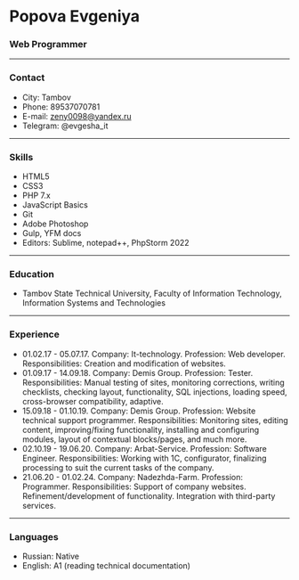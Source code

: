 # Popova Evgeniya
### Web Programmer
********* 
### Contact
- City: Tambov
- Phone: 89537070781
- E-mail: zeny0098@yandex.ru
- Telegram: @evgesha_it
********* 
### Skills
- HTML5
- CSS3
- PHP 7.x
- JavaScript Basics
- Git
- Adobe Photoshop
- Gulp, YFM docs
- Editors: Sublime, notepad++, PhpStorm 2022
********* 
### Education
- Tambov State Technical University, Faculty of Information Technology, Information Systems and Technologies
********* 
### Experience
- 01.02.17 - 05.07.17. Company: It-technology. Profession: Web developer. Responsibilities: Creation and modification of websites.
- 01.09.17 - 14.09.18. Company: Demis Group. Profession: Tester. Responsibilities: Manual testing of sites, monitoring corrections, writing checklists, checking layout, functionality, SQL injections, loading speed, cross-browser compatibility, adaptive.
- 15.09.18 - 01.10.19. Company: Demis Group. Profession: Website technical support programmer. Responsibilities: Monitoring sites, editing content, improving/fixing functionality, installing and configuring modules, layout of contextual blocks/pages, and much more.
- 02.10.19 - 19.06.20. Company: Arbat-Service. Profession: Software Engineer. Responsibilities: Working with 1C, configurator, finalizing processing to suit the current tasks of the company.
- 21.06.20 - 01.02.24. Company: Nadezhda-Farm. Profession: Programmer. Responsibilities: Support of company websites. Refinement/development of functionality. Integration with third-party services.
********* 
### Languages
- Russian: Native
- English: A1 (reading technical documentation)
